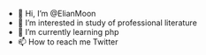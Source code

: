 - 👋 Hi, I’m @ElianMoon
- 👀 I’m interested in study of professional literature
- 🌱 I’m currently learning php
- 📫 How to reach me Twitter

<!---
ElianMoon/ElianMoon is a ✨ special ✨ repository because its `README.md` (this file) appears on your GitHub profile.
You can click the Preview link to take a look at your changes.
--->
